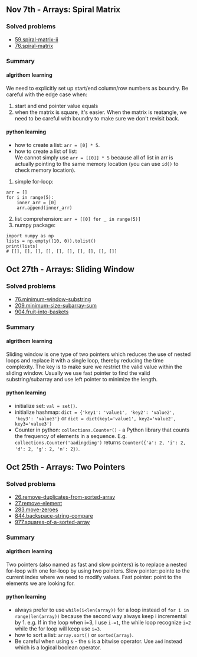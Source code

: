 
## Nov 7th - Arrays: Spiral Matrix
### Solved problems
* [59.spiral-matrix-ii](./arrays/spiral_matrix/59.spiral-matrix-ii.py)
* [76.spiral-matrix](./arrays/spiral_matrix/54.spiral-matrix.py)
### Summary
#### algrithom learning
We need to explicitly set up start/end column/row numbers as boundry. Be careful with the edge case when:  
1. start and end pointer value equals  
2. when the matrix is square, it's easier. When the matrix is reatangle, we need to be careful with boundry to make sure we don't revisit back.
#### python learning
* how to create a list: `arr = [0] * 5`.
* how to create a list of list:  
We cannot simply use `arr = [[0]] * 5` because all of list in arr is actually pointing to the same memory location (you can use `id()` to check memory location).  
1. simple for-loop:  
```
arr = []
for i in range(5):
    inner_arr = [0]
    arr.append(inner_arr)
```
2. list comprehension:  `arr = [[0] for _ in range(5)]`
3. numpy package:  
```
import numpy as np
lists = np.empty((10, 0)).tolist()
print(lists)
# [[], [], [], [], [], [], [], [], [], []]
```
## Oct 27th - Arrays: Sliding Window
### Solved problems
* [76.minimum-window-substring](./arrays/sliding_window/76.minimum-window-substring.py)
* [209.minimum-size-subarray-sum](/arrays/sliding_window/209.minimum-size-subarray-sum.py)
* [904.fruit-into-baskets](./arrays/sliding_window/904.fruit-into-baskets.py)
### Summary
#### algrithom learning
Sliding window is one type of two pointers which reduces the use of nested loops and replace it with a single loop, thereby reducing the time complexity. The key is to make sure we restrict the valid value within the sliding window. Usually we use fast pointer to find the valid substring/subarray and use left pointer to minimize the length.
#### python learning
* initialize set: `val = set()`.
* initialize hashmap: `dict = {'key1': 'value1', 'key2': 'value2', 'key3': 'value3'}` or `dict = dict(key1='value1', key2='value2', key3='value3')`
* Counter in python: `collections.Counter()` - a Python library that counts the frequency of elements in a sequence. E.g. `collections.Counter('aadingding')` returns `Counter({'a': 2, 'i': 2, 'd': 2, 'g': 2, 'n': 2})`.

## Oct 25th - Arrays: Two Pointers
### Solved problems
* [26.remove-duplicates-from-sorted-array](./arrays/two_pointers/26.remove-duplicates-from-sorted-array.py)
* [27.remove-element](./arrays/two_pointers/27.remove-element.py)
* [283.move-zeroes](./arrays/two_pointers/283.move-zeroes.py)
* [844.backspace-string-compare](./arrays/two_pointers/844.backspace-string-compare.py)
* [977.squares-of-a-sorted-array](./arrays/two_pointers/977.squares-of-a-sorted-array.py)
### Summary
#### algrithom learning
Two pointers (also named as fast and slow pointers) is to replace a nested for-loop with one for-loop by using two pointers.
Slow pointer: pointe to the current index where we need to modify values.
Fast pointer: point to the elements we are looking for.
#### python learning
* always prefer to use `while(i<len(array))` for a loop instead of `for i in range(len(array))` because the second way always keep i incremental by 1. e.g. If in the loop when i=3, I use `i-=1`, the while loop recognize `i=2` while the for loop will keep use `i=3`.
* how to sort a list: `array.sort()` or `sorted(array)`.
* Be careful when using `&` - the `&` is a bitwise operator. Use `and` instead which is a logical boolean operator.